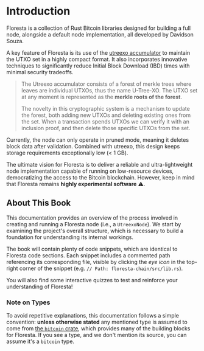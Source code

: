 # Introduction

Floresta is a collection of Rust Bitcoin libraries designed for building a full node, alongside a default node implementation, all developed by Davidson Souza.

A key feature of Floresta is its use of the [utreexo accumulator](https://eprint.iacr.org/2019/611) to maintain the UTXO set in a highly compact format. It also incorporates innovative techniques to significantly reduce Initial Block Download (IBD) times with minimal security tradeoffs.

> The Utreexo accumulator consists of a forest of merkle trees where leaves are individual UTXOs, thus the name U-Tree-XO. The UTXO set at any moment is represented as the **merkle roots of the forest**.
> 
> The novelty in this cryptographic system is a mechanism to update the forest, both adding new UTXOs and deleting existing ones from the set. When a transaction spends UTXOs we can verify it with an inclusion proof, and then delete those specific UTXOs from the set.

Currently, the node can only operate in pruned mode, meaning it deletes block data after validation. Combined with utreexo, this design keeps storage requirements exceptionally low (< 1 GB).

The ultimate vision for Floresta is to deliver a reliable and ultra-lightweight node implementation capable of running on low-resource devices, democratizing the access to the Bitcoin blockchain. However, keep in mind that Floresta remains **highly experimental software** ⚠️.

## About This Book

This documentation provides an overview of the process involved in creating and running a Floresta node (i.e., a `UtreexoNode`). We start by examining the project's overall structure, which is necessary to build a foundation for understanding its internal workings.

The book will contain plenty of code snippets, which are identical to Floresta code sections. Each snippet includes a commented path referencing its corresponding file, visible by clicking the _eye icon_ in the top-right corner of the snippet (e.g. `// Path: floresta-chain/src/lib.rs`).

You will also find some interactive quizzes to test and reinforce your understanding of Floresta!

### Note on Types

To avoid repetitive explanations, this documentation follows a simple convention: **unless otherwise stated** any mentioned type is assumed to come from [the `bitcoin` crate](https://github.com/rust-bitcoin/rust-bitcoin/tree/master), which provides many of the building blocks for Floresta. If you see a type, and we don't mention its source, you can assume it's a `bitcoin` type.
